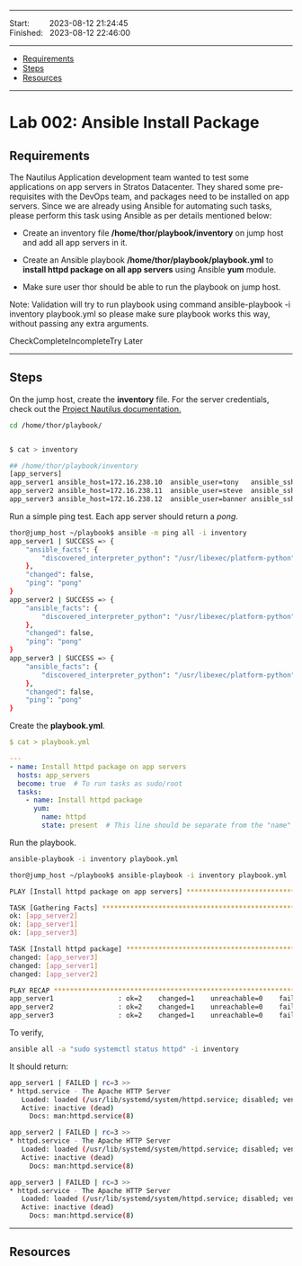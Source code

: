 
------------------------------

Start: &nbsp;&nbsp;&nbsp;&nbsp;&nbsp;&nbsp;&nbsp;&nbsp;2023-08-12 21:24:45  
Finished: &nbsp;&nbsp;2023-08-12 22:46:00

------------------------------

- [Requirements](#requirements)
- [Steps](#steps)
- [Resources](#resources)

------------------------------

# Lab 002: Ansible Install Package

## Requirements

The Nautilus Application development team wanted to test some applications on app servers in Stratos Datacenter. They shared some pre-requisites with the DevOps team, and packages need to be installed on app servers. Since we are already using Ansible for automating such tasks, please perform this task using Ansible as per details mentioned below:

- Create an inventory file **/home/thor/playbook/inventory** on jump host and add all app servers in it.

- Create an Ansible playbook **/home/thor/playbook/playbook.yml** to **install httpd package on all app servers** using Ansible **yum** module.

- Make sure user thor should be able to run the playbook on jump host.

Note: Validation will try to run playbook using command ansible-playbook -i inventory playbook.yml so please make sure playbook works this way, without passing any extra arguments.

CheckCompleteIncompleteTry Later

------------------------------

## Steps

On the jump host, create the **inventory** file. For the server credentials, check out the [Project Nautilus documentation.](https://kodekloudhub.github.io/kodekloud-engineer/docs/projects/nautilus)

```bash
cd /home/thor/playbook/ 
```

```bash

$ cat > inventory 

## /home/thor/playbook/inventory 
[app_servers]
app_server1 ansible_host=172.16.238.10  ansible_user=tony   ansible_ssh_pass=Ir0nM@n    ansible_pkg_mgr=yum
app_server2 ansible_host=172.16.238.11  ansible_user=steve  ansible_ssh_pass=Am3ric@    ansible_pkg_mgr=yum
app_server3 ansible_host=172.16.238.12  ansible_user=banner ansible_ssh_pass=BigGr33n   ansible_pkg_mgr=yum
```

Run a simple ping test. Each app server should return a *pong*.

```bash
thor@jump_host ~/playbook$ ansible -m ping all -i inventory 
app_server1 | SUCCESS => {
    "ansible_facts": {
        "discovered_interpreter_python": "/usr/libexec/platform-python"
    }, 
    "changed": false, 
    "ping": "pong"
}
app_server2 | SUCCESS => {
    "ansible_facts": {
        "discovered_interpreter_python": "/usr/libexec/platform-python"
    }, 
    "changed": false, 
    "ping": "pong"
}
app_server3 | SUCCESS => {
    "ansible_facts": {
        "discovered_interpreter_python": "/usr/libexec/platform-python"
    }, 
    "changed": false, 
    "ping": "pong"
}  
```

Create the **playbook.yml**.

```yaml
$ cat > playbook.yml

---
- name: Install httpd package on app servers
  hosts: app_servers
  become: true  # To run tasks as sudo/root
  tasks:
    - name: Install httpd package
      yum:
        name: httpd
        state: present  # This line should be separate from the "name" parameter

```

Run the playbook.

```bash
ansible-playbook -i inventory playbook.yml 
```

```bash
thor@jump_host ~/playbook$ ansible-playbook -i inventory playbook.yml 

PLAY [Install httpd package on app servers] **************************************************************

TASK [Gathering Facts] ***********************************************************************************
ok: [app_server2]
ok: [app_server1]
ok: [app_server3]

TASK [Install httpd package] *****************************************************************************
changed: [app_server3]
changed: [app_server1]
changed: [app_server2]

PLAY RECAP ***********************************************************************************************
app_server1                : ok=2    changed=1    unreachable=0    failed=0    skipped=0    rescued=0    ignored=0   
app_server2                : ok=2    changed=1    unreachable=0    failed=0    skipped=0    rescued=0    ignored=0   
app_server3                : ok=2    changed=1    unreachable=0    failed=0    skipped=0    rescued=0    ignored=0   
```

To verify, 

```bash
ansible all -a "sudo systemctl status httpd" -i inventory 
```

It should return:

```bash
app_server1 | FAILED | rc=3 >>
* httpd.service - The Apache HTTP Server
   Loaded: loaded (/usr/lib/systemd/system/httpd.service; disabled; vendor preset: disabled)
   Active: inactive (dead)
     Docs: man:httpd.service(8)

app_server2 | FAILED | rc=3 >>
* httpd.service - The Apache HTTP Server
   Loaded: loaded (/usr/lib/systemd/system/httpd.service; disabled; vendor preset: disabled)
   Active: inactive (dead)
     Docs: man:httpd.service(8)

app_server3 | FAILED | rc=3 >>
* httpd.service - The Apache HTTP Server
   Loaded: loaded (/usr/lib/systemd/system/httpd.service; disabled; vendor preset: disabled)
   Active: inactive (dead)
     Docs: man:httpd.service(8)            
```


------------------------------

## Resources
